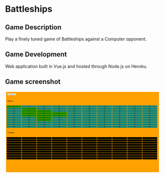 # Battleships

## Game Description

Play a finely tuned game of Battleships against a Computer opponent.

## Game Development

Web application built in Vue.js and hosted through Node.js on Heroku.

## Game screenshot

![Screenshot.png](Screenshot.png)
